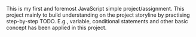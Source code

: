 This is my first and foremost JavaScript simple project/assignment.
This project mainly to build understanding on the project storyline by practising step-by-step TODO.
E.g., variable, conditional statements and other basic concept has been applied in this project.
